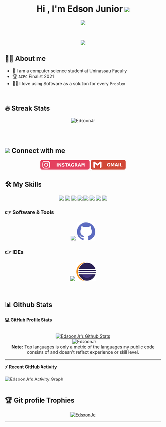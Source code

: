 <h1 align="center">Hi , I'm Edson Junior <img src="https://media.giphy.com/media/hvRJCLFzcasrR4ia7z/giphy.gif" width="35"></h1>
<p align="center">
 <a href="https://git.io/typing-svg">
   <img src="https://readme-typing-svg.herokuapp.com?font=times+new+roman&color=%1700BD&size=30&center=true&vCenter=true&lines=Computer+Science+Student"></a>
</p>

<br>
<p align="center"> 
	<img src="https://komarev.com/ghpvc/?username=EdsoonJr&color=blueviolet" /> 
</p>


## :sassy_man:  About me
- :school: I am a computer science student at Uninassau Faculty
- :trophy: `ACPC` Finalist 2021
- :technologist: I love using Software as a solution for every `Problem`


<br>

## 🔥 Streak Stats
<p align="center"><img src="https://github-readme-streak-stats.herokuapp.com/?user=EdsoonJr&theme=algolia" alt="EdsoonJr" /></p>

<br>
<br>




## <img src="https://media.giphy.com/media/iY8CRBdQXODJSCERIr/giphy.gif" width="30px"> Connect with me

<p align="center" >
    <a href="https://www.instagram.com/portaltech_oficial/">
        <img src="https://github.com/Portal-Tech/vectors0/blob/main/instagram-gitbutton.svg" height="31">
    </a>
    <a href="mailto:portaltechgit@gmail.com">
        <img src="https://github.com/Portal-Tech/vectors0/blob/main/gmail-gitbutton.svg" height="31">
    </a>
 <p>




## 🛠️ My Skills

<p align="center"> 
<img src="https://cdn.jsdelivr.net/gh/devicons/devicon/icons/nodejs/nodejs-original.svg" height=60px/>
<img src="https://cdn.jsdelivr.net/gh/devicons/devicon/icons/csharp/csharp-original.svg" height=60px />
<img src="https://cdn.jsdelivr.net/gh/devicons/devicon/icons/java/java-original.svg"  height=60px/>
<img src="https://cdn.jsdelivr.net/gh/devicons/devicon/icons/javascript/javascript-original.svg" height=60px/>
<img src="https://cdn.jsdelivr.net/gh/devicons/devicon/icons/html5/html5-original-wordmark.svg" height=60px/>
<img src="https://cdn.jsdelivr.net/gh/devicons/devicon/icons/css3/css3-original-wordmark.svg" height=60px />
<img src="https://cdn.jsdelivr.net/gh/devicons/devicon/icons/mysql/mysql-original.svg" height=60px />
<img src="https://cdn.jsdelivr.net/gh/devicons/devicon/icons/mongodb/mongodb-original.svg" height=60px />




</p>


 ### 👉 Software & Tools
 
<p align="center">
<img src="https://cdn.jsdelivr.net/gh/devicons/devicon/icons/git/git-original.svg" height=60px/>
<img src="https://github.com/EdsoonJr/EdsoonJr/blob/main/githubicon%20(2).svg" height=60px/>

</p>

 ### 👉 IDEs
 
<p align="center">
<img src="https://cdn.jsdelivr.net/gh/devicons/devicon/icons/vscode/vscode-original.svg" height=60px/>

<img src="https://github.com/EdsoonJr/EdsoonJr/blob/main/eclipse.svg" height=60px/>
</p>

<br/>

## 📊 Github Stats



  <summary><b>💻 GitHub Profile Stats</b></summary>
  <br/>
  <p align="center">
    <a href="https://github.com/anuraghazra/github-readme-stats"><img alt="EdsoonJr's Github Stats" src="https://github-readme-stats.vercel.app/api?username=EdsoonJr&show_icons=true&count_private=true&theme=algolia" height="192px"/></a>
<br/>
  &nbsp;
	  <img src="https://github-readme-stats.vercel.app/api/top-langs?username=EdsoonJr&langs_count=10&show_icons=true&locale=en&layout=compact&theme=algolia" alt="EdsoonJr" height="192px"/>
  <br/>
  <b>Note:</b> Top languages is only a metric of the languages my public code consists of and doesn't reflect experience or skill level.
  </p>

----

  <summary><b>⚡ Recent GitHub Activity</b></summary>
  <br/>
   <a href="https://github.com/EdsoonJr"><img alt="EdsoonJr's Activity Graph" src="https://activity-graph.herokuapp.com/graph?username=EdsoonJr&custom_title=EdsoonJr's%20Contribution%20Graph&theme=react-dark" /></a>
  <br/>


<br/>

## :trophy: Git profile Trophies

<p align="center"> <a href="https://github.com/ryo-ma/github-profile-trophy"><img src="https://github-profile-trophy.vercel.app/?username=EdsoonJr&layout=compact&theme=algolia" alt="EdsoonJe" /></a> </p>

-----
